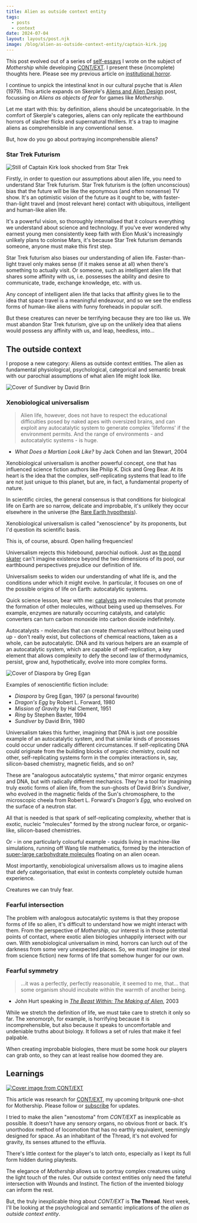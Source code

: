 ```yaml
---
title: Alien as outside context entity
tags:
  - posts
  - context
date: 2024-07-04
layout: layouts/post.njk
image: /blog/alien-as-outside-context-entity/captain-kirk.jpg
---
```

<aside>

This post evolved out of a series of [self-essays](https://rolltodoubt.wordpress.com/2023/12/23/on-creative-method/) I wrote on the subject of _Mothership_  while developing [CONT/EXT](/products/context/). I present these (incomplete) thoughts here. Please see my previous article on [institutional horror](/blog/shiftless-horror/).

</aside>

I continue to unpick the intestinal knot in our cultural psyche that is _Alien_ (1979). This article expands on Skerple's [Aliens and Alien Design](https://coinsandscrolls.blogspot.com/2017/10/aliens-and-alien-design.html) post, focussing on *Aliens as objects of fear* for games like _Mothership_.

Let me start with this: by definition, aliens should be uncategorisable. In the comfort of Skerple's categories, aliens can only replicate the earthbound horrors of slasher flicks and supernatural thrillers. It's a trap to imagine aliens as comprehensible in any conventional sense.

But, how do you go about portraying incomprehensible aliens?

### Star Trek Futurism

![Still of Captain Kirk look shocked from Star Trek](./content/blog/alien-as-outside-context-entity/captain-kirk.jpg "Captain Kirk")

Firstly, in order to question our assumptions about alien life, you need to understand Star Trek futurism. Star Trek futurism is the (often unconscious) bias that the future will be like the eponymous (and often nonsense) TV show. It's an optimistic vision of the future as it ought to be, with faster-than-light travel and (most relevant here) contact with ubiquitous, intelligent and human-like alien life.

It's a powerful vision, so thoroughly internalised that it colours everything we understand about science and technology. If you've ever wondered why earnest young men consistently keep faith with Elon Musk's increasingly unlikely plans to colonise Mars, it's because Star Trek futurism demands someone, anyone must make this first step.

Star Trek futurism also biases our understanding of alien life. Faster-than-light travel only makes sense (if it makes sense at all) when there's something to actually visit. Or someone, such as intelligent alien life that shares some affinity with us, i.e. possesses the ability and desire to communicate, trade, exchange knowledge, etc. with us.

Any concept of intelligent alien life that lacks that affinity gives lie to the idea that space travel is a meaningful endeavour, and so we see the endless forms of human-like aliens with funny foreheads in popular scifi.

But these creatures can never be terrifying because they are too like us. We must abandon Star Trek futurism, give up on the unlikely idea that aliens would possess any affinity with us, and leap, heedless, into...

## The outside context

I propose a new category: Aliens as outside context entities. The alien as fundamental physiological, psychological, categorical and semantic break with our parochial assumptions of what alien life might look like.

![Cover of Sundiver by David Brin](./content/blog/alien-as-outside-context-entity/sundiver.jpg "Sundivers")

### Xenobiological universalism

>Alien life, however, does not have to respect the educational difficulties posed by naked apes with oversized brains, and can exploit any autocatalytic system to generate complex 'lifeforms' if the environment permits. And the range of environments - and autocatalytic systems - is huge.

- _What Does a Martian Look Like?_ by Jack Cohen and Ian Stewart, 2004


Xenobiological universalism is another powerful concept, one that has influenced science fiction authors like Philip K. Dick and Greg Bear. At its heart is the idea that the complex, self-replicating systems that lead to life are not just unique to this planet, but are, in fact, a fundamental property of nature.

In scientific circles, the general consensus is that conditions for biological life on Earth are so narrow, delicate and improbable, it's unlikely they occur elsewhere in the universe (the [Rare Earth hypothesis](https://en.wikipedia.org/wiki/Rare_Earth_hypothesis)).

<aside>

Xenobiological universalism is called "xenoscience" by its proponents, but I'd question its scientific basis.

</aside>

This is, of course, absurd. Open hailing frequencies!

Universalism rejects this hidebound, parochial outlook. Just as [the pond skater](https://grislyeye.com/blog/three-meet-attributes/) can't imagine existence beyond the two dimensions of its pool, our earthbound perspectives prejudice our definition of life.

Universalism seeks to widen our understanding of what life is, and the conditions under which it might evolve. In particular, it focuses on one of the possible origins of life on Earth: autocatalytic systems.

Quick science lesson, bear with me: [catalysts](https://www.britannica.com/science/catalyst) are molecules that promote the formation of other molecules, without being used up themselves. For example, enzymes are naturally occurring catalysts, and catalytic converters can turn carbon monoxide into carbon dioxide indefinitely.

Autocatalysts - molecules that can create *themselves* without being used up - don't really exist, but collections of chemical reactions, taken as a whole, can be autocatalytic. DNA and its various helpers are an example of an autocatalytic system, which are capable of self-replication, a key element that allows complexity to defy the second law of thermodynamics, persist, grow and, hypothetically, evolve into more complex forms.

<aside>


![Cover of Diaspora by Greg Egan](./content/blog/alien-as-outside-context-entity/diaspora.jpg "Diaspora")

Examples of xenoscientific fiction include:

 - *Diaspora* by Greg Egan, 1997 (a personal favourite)
 - _Dragon's Egg_ by Robert L. Forward, 1980
 - _Mission of Gravity_ by Hal Clement, 1951
 - _Ring_ by Stephen Baxter, 1994
 - *Sundiver* by David Brin, 1980

</aside>

Universalism takes this further, imagining that DNA is just one possible example of an autocatalytic system, and that similar kinds of processes could occur under radically different circumstances. If self-replicating DNA could originate from the building blocks of organic chemistry, could not other, self-replicating systems form in the complex interactions in, say, silicon-based chemistry, magnetic fields, and so on?

These are "analogous autocatalytic systems," that mirror organic enzymes and DNA, but with radically different mechanics. They're a tool for imagining truly exotic forms of alien life, from the sun-ghosts of David Brin's _Sundiver_, who evolved in the magnetic fields of the Sun's chromosphere, to the microscopic cheela from Robert L. Forward's _Dragon's Egg_, who evolved on the surface of a neutron star.

All that is needed is that spark of self-replicating complexity, whether that is exotic, nucleic "molecules" formed by the strong nuclear force, or organic-like, silicon-based chemistries.

Or - in one particularly colourful example - squids living in machine-like simulations, running off Wang tile mathematics, formed by the interaction of [super-large carbohydrate molecules](https://aliens.fandom.com/wiki/Wang%27s_Carpet) floating on an alien ocean.

Most importantly, xenobiological universalism allows us to imagine aliens that defy categorisation, that exist in contexts completely outside human experience.

Creatures we can truly fear.

### Fearful intersection

The problem with analogous autocatalytic systems is that they propose forms of life so alien, it's difficult to understand how we might interact with them. From the perspective of *Mothership*, our interest is in those potential points of contact, where exotic alien biologies unhappily intersect with our own. With xenobiological universalism in mind, horrors can lurch out of the darkness from some very unexpected places. So, we must imagine (or steal from science fiction) new forms of life that somehow hunger for our own.

### Fearful symmetry

>...it was a perfectly, perfectly reasonable, it seemed to me, that... that some organism should incubate within the warmth of another being.

- John Hurt speaking in *[The Beast Within: The Making of Alien](https://www.youtube.com/watch?v=F4G1Jg1oJt8)*, 2003

While we stretch the definition of life, we must take care to stretch it only so far. The xenomorph, for example, is horrifying because it is incomprehensible, but also because it speaks to uncomfortable and undeniable truths about biology. It follows a set of rules that make it feel palpable.

When creating improbable biologies, there must be some hook our players can grab onto, so they can at least realise how doomed they are.

## Learnings


<aside>


[![Cover image from CONT/EXT](./content/products/context/context.png "CONT/EXT")](/products/context)

This article was research for [CONT/EXT](/products/context), my upcoming britpunk one-shot for Mothership. Please follow or [subscribe](/mailing-list/) for updates.

</aside>

I tried to make the alien "xenostoma" from *CONT/EXT* as inexplicable as possible. It doesn't have any sensory organs, no obvious front or back. It's unorthodox method of locomotion that has no earthly equivalent, seemingly designed for space. As an inhabitant of the Thread, it's not evolved for gravity, its senses attuned to the effluvia.

There's little context for the player's to latch onto, especially as I kept its full form hidden during playtests.

The elegance of *Mothership* allows us to portray complex creatures using the light touch of the rules. Our outside context entities only need the fateful intersection with Wounds and Instinct. The fiction of the invented biology can inform the rest.

But, the truly inexplicable thing about *CONT/EXT* is **The Thread**. Next week, I'll be looking at the psychological and semantic implications of the *alien as outside context entity*.
